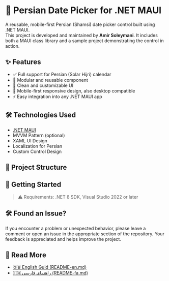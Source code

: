 # 📅 Persian Date Picker for .NET MAUI

A reusable, mobile-first Persian (Shamsi) date picker control built using .NET MAUI.  
This project is developed and maintained by **Amir Soleymani**. It includes both a MAUI class library and a sample project demonstrating the control in action.

## ✨ Features

- ✅ Full support for Persian (Solar Hijri) calendar
- 🧩 Modular and reusable component
- 🎨 Clean and customizable UI
- 📱 Mobile-first responsive design, also desktop compatible
- ⚡ Easy integration into any .NET MAUI app

## 🛠️ Technologies Used

- [.NET MAUI](https://learn.microsoft.com/en-us/dotnet/maui/)
- MVVM Pattern (optional)
- XAML UI Design
- Localization for Persian
- Custom Control Design

  
## 🧱 Project Structure

## 🚀 Getting Started
> ⚠️ Requirements: .NET 8 SDK, Visual Studio 2022 or later

## 🛠️ Found an Issue?
If you encounter a problem or unexpected behavior, please leave a comment or open an issue in the appropriate section of the repository. Your feedback is appreciated and helps improve the project.

## 📄 Read More

- [🇬🇧 English Guid (README-en.md)](README-en.md)
- [🇮🇷 راهنمای فارسی (README-fa.md)](README-fa.md)

